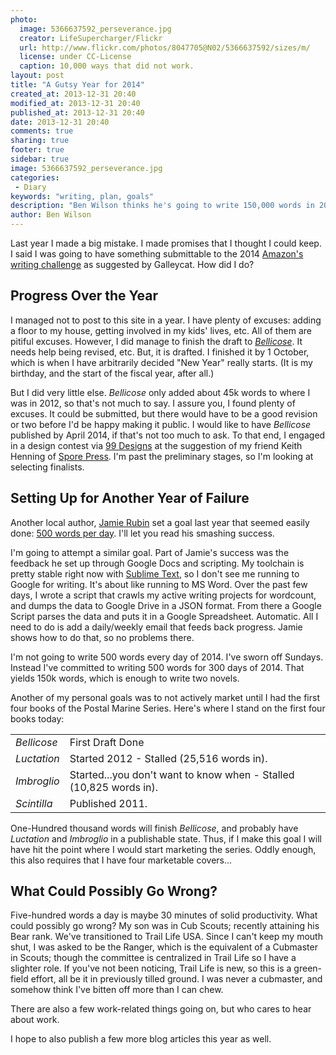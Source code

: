 ```yaml
---
photo:
  image: 5366637592_perseverance.jpg
  creator: LifeSupercharger/Flickr
  url: http://www.flickr.com/photos/8047705@N02/5366637592/sizes/m/
  license: under CC-License
  caption: 10,000 ways that did not work.
layout: post
title: "A Gutsy Year for 2014"
created_at: 2013-12-31 20:40
modified_at: 2013-12-31 20:40
published_at: 2013-12-31 20:40
date: 2013-12-31 20:40
comments: true
sharing: true
footer: true
sidebar: true
image: 5366637592_perseverance.jpg
categories:
 - Diary
keywords: "writing, plan, goals"
description: "Ben Wilson thinks he's going to write 150,000 words in 2014. Read more so you can openly mock him when he fails."
author: Ben Wilson
---
```


<!--Lead Paragraph-->

Last year I made a big mistake. I made promises that I thought I could keep. I said I was going to have something submittable to the 2014
[Amazon's writing challenge](http://www.mediabistro.com/galleycat/how-to-submit-your-novel-in-the-new-year_b63061) as suggested by Galleycat. How did I do?

<!-- more -->
## Progress Over the Year

I managed not to post to this site in a year. I have plenty of excuses: adding a floor to my house, getting involved in my kids' lives, etc. All of them are pitiful excuses. However, I did manage to finish the draft to _[Bellicose](/novels)_. It needs help being revised, etc. But, it is drafted. I finished it by 1 October, which is when I have arbitrarily decided "New Year" really starts. (It is my birthday, and the start of the fiscal year, after all.)

But I did very little else. _Bellicose_ only added about 45k words to where I was in 2012, so that's not much to say. I assure you, I found plenty of excuses. It could be submitted, but there would have to be a good revision or two before I'd be happy making it public. I would like to have _Bellicose_ published by April 2014, if that's not too much to ask. To that end, I engaged in a design contest via [99 Designs](http://99designs.com) at the suggestion of my friend Keith Henning of [Spore Press](http://sporepress.com). I'm past the preliminary stages, so I'm looking at selecting finalists.

## Setting Up for Another Year of Failure

Another local author, [Jamie Rubin](http://www.jamierubin.net/) set a goal last year that seemed easily done: [500 words per day](http://www.jamierubin.net/2013/12/29/7-lessons-learned-from-300-days-of-writing/). I'll let you read his smashing success.

I'm going to attempt a similar goal. Part of Jamie's success was the feedback he set up through Google Docs and scripting. My toolchain is pretty stable right now with [Sublime Text](#), so I don't see me running to Google for writing. It's about like running to MS Word. Over the past few days, I wrote a script that crawls my active writing projects for wordcount, and dumps the data to Google Drive in a JSON format. From there a Google Script parses the data and puts it in a Google Spreadsheet. Automatic. All I need to do is add a daily/weekly email that feeds back progress. Jamie shows how to do that, so no problems there.

I'm not going to write 500 words every day of 2014. I've sworn off Sundays. Instead I've committed to writing 500 words for 300 days of 2014. That yields 150k words, which is enough to write two novels.

Another of my personal goals was to not actively market until I had the first four books of the Postal Marine Series. Here's where I stand on the first four books today:

<table class='table table-striped'>
  <tr> <td><em>Bellicose</em></td><td>First Draft Done</td> </tr>
  <tr> <td><em>Luctation</em></td><td>Started 2012 - Stalled (25,516 words in).</td> </tr>
  <tr> <td><em>Imbroglio</em></td><td>Started...you don't want to know when - Stalled (10,825 words in).</td> </tr>
  <tr> <td><em>Scintilla</em></td><td>Published 2011.</td> </tr>
</table>

One-Hundred thousand words will finish _Bellicose_, and probably have _Luctation_ and _Imbroglio_ in a publishable state. Thus, if I make this goal I will have hit the point where I would start marketing the series. Oddly enough, this also requires that I have four marketable covers...

## What Could Possibly Go Wrong?

Five-hundred words a day is maybe 30 minutes of solid productivity. What could possibly go wrong? My son was in Cub Scouts; recently attaining his Bear rank. We've transitioned to Trail Life USA. Since I can't keep my mouth shut, I was asked to be the Ranger, which is the equivalent of a Cubmaster in Scouts; though the committee is centralized in Trail Life so I have a slighter role. If you've not been noticing, Trail Life is new, so this is a green-field effort, all be it in previously tilled ground. I was never a cubmaster, and somehow think I've bitten off more than I can chew.

There are also a few work-related things going on, but who cares to hear about work.

I hope to also publish a few more blog articles this year as well.

